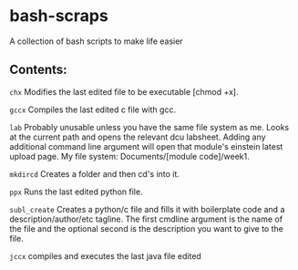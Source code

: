 # bash-scraps
A collection of bash scripts to make life easier

## Contents: 
`chx` Modifies the last edited file to be executable [chmod +x].

`gccx` Compiles the last edited c file with gcc.

`lab` Probably unusable unless you have the same file system as me. Looks at the current path and opens the relevant dcu labsheet. Adding any additional command line argument will open that module's einstein latest upload page. My file system: Documents/[module code]/week1.

`mkdircd` Creates a folder and then cd's into it.

`ppx` Runs the last edited python file.

`subl_create` Creates a python/c file and fills it with boilerplate code and a description/author/etc tagline. The first cmdline argument is the name of the file and the optional second is the description you want to give to the file.

`jccx` compiles and executes the last java file edited
